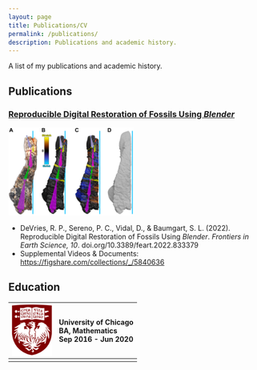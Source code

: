 ```yaml
---
layout: page
title: Publications/CV
permalink: /publications/
description: Publications and academic history.
---
```


A list of my publications and academic history.

## Publications

### [Reproducible Digital Restoration of Fossils Using <em>Blender</em>](https://doi.org/10.3389/feart.2022.833379) 

<img src="/assets/RDRoFUB-f7.jpg" alt="Fossil bone being restored" width=250px>

- DeVries, R. P., Sereno, P. C., Vidal, D., & Baumgart, S. L. (2022). Reproducible Digital Restoration of Fossils Using <em>Blender</em>. <em>Frontiers in Earth Science, 10</em>. doi.org/10.3389/feart.2022.833379 <br> 
- Supplemental Videos & Documents: <https://figshare.com/collections/_/5840636>
  
## Education

| <img src="/assets/UofC-logo.png" alt="UChicago Logo" width=80px> | University of Chicago <br> BA, Mathematics <br> Sep 2016 - Jun 2020 |
|:--|:--|
| | |

<!-- OLD ![UChicago Logo](/assets/UofC-logo-50px.png)
| ![space-1.jpg](http://www.storywarren.com/wp-content/uploads/2016/09/space-1.jpg) | 
|:--:| 
| *Space* <br> Space | -->
